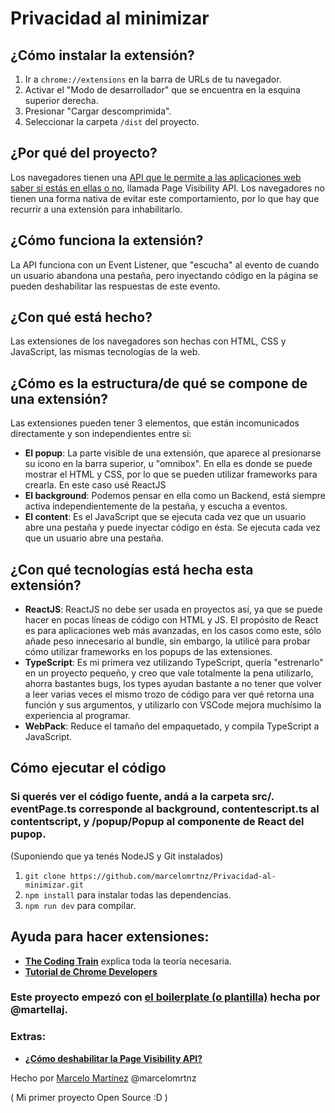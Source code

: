 # Privacidad al minimizar

## ¿Cómo instalar la extensión?
1. Ir a ``` chrome://extensions ``` en la barra de URLs de tu navegador.
2. Activar el "Modo de desarrollador" que se encuentra en la esquina superior derecha.
3. Presionar "Cargar descomprimida".
4. Seleccionar la carpeta ```/dist``` del proyecto.

## ¿Por qué del proyecto?
Los navegadores tienen una [API que le permite a las aplicaciones web saber si estás en ellas o no](https://developer.mozilla.org/en-US/docs/Web/API/Page_Visibility_API), llamada Page Visibility API. 
Los navegadores no tienen una forma nativa de evitar este comportamiento, por lo que hay que recurrir a una extensión para inhabilitarlo.

## ¿Cómo funciona la extensión?
La API funciona con un Event Listener, que "escucha" al evento de cuando un usuario abandona una pestaña, pero inyectando código en la página se pueden deshabilitar las respuestas de este evento.

## ¿Con qué está hecho?
Las extensiones de los navegadores son hechas con HTML, CSS y JavaScript, las mismas tecnologías de la web.

## ¿Cómo es la estructura/de qué se compone de una extensión?

Las extensiones pueden tener 3 elementos, que están incomunicados directamente y son independientes entre sí:

* **El popup**: La parte visible de una extensión, que aparece al presionarse su icono en la barra superior, u "omnibox". En ella es donde se puede mostrar el HTML y CSS, por lo que se pueden utilizar frameworks para crearla. En este caso usé ReactJS
* **El background**: Podemos pensar en ella como un Backend, está siempre activa independientemente de la pestaña, y escucha a eventos.
* **El content**: Es el JavaScript que se ejecuta cada vez que un usuario abre una pestaña y puede inyectar código en ésta. Se ejecuta cada vez que un usuario abre una pestaña.

## ¿Con qué tecnologías está hecha esta extensión?
* **ReactJS**: ReactJS no debe ser usada en proyectos así, ya que se puede hacer en pocas líneas de código con HTML y JS. El propósito de React es para aplicaciones web más avanzadas, en los casos como este, sólo añade peso innecesario al bundle, sin embargo, la utilicé para probar cómo utilizar frameworks en los popups de las extensiones.
* **TypeScript**: Es mi primera vez utilizando TypeScript, quería "estrenarlo" en un proyecto pequeño, y creo que vale totalmente la pena utilizarlo, ahorra bastantes bugs, los types ayudan bastante a no tener que volver a leer varias veces el mismo trozo de código para ver qué retorna una función y sus argumentos, y utilizarlo con VSCode mejora muchísimo la experiencia al programar.
* **WebPack**: Reduce el tamaño del empaquetado, y compila TypeScript a JavaScript.



## Cómo ejecutar el código
### Si querés ver el código fuente, andá a la carpeta src/. eventPage.ts corresponde al background, contentescript.ts al contentscript, y /popup/Popup al componente de React del pupop.
(Suponiendo que ya tenés NodeJS y Git instalados)
1. ``` git clone https://github.com/marcelomrtnz/Privacidad-al-minimizar.git ```
2. ``` npm install ``` para instalar todas las dependencias. 
3. ``` npm run dev ``` para compilar.

## Ayuda para hacer extensiones: 
* **[The Coding Train](https://www.youtube.com/watch?v=hkOTAmmuv_4)** explica toda la teoría necesaria.
* **[Tutorial de Chrome Developers](https://developer.chrome.com/getstarted#:~:text=Open%20the%20Extension%20Management%20page,More%20Tools%20then%20selecting%20Extensions.)**

### Este proyecto empezó con [el boilerplate (o plantilla)](https://github.com/martellaj/chrome-extension-react-typescript-boilerplate) hecha por @martellaj.

### Extras:
* **[¿Cómo deshabilitar la Page Visibility API?](https://stackoverflow.com/questions/9515704/insert-code-into-the-page-context-using-a-content-script?rq=1)**




Hecho por [Marcelo Martínez](https://github.com/marcelomrtnz) @marcelomrtnz

( Mi primer proyecto Open Source :D )